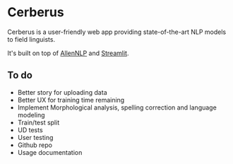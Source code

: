 # Cerberus

Cerberus is a user-friendly web app providing state-of-the-art NLP models to 
field linguists.

It's built on top of [AllenNLP](https://allennlp.org/) and [Streamlit](https://streamlit.io/).

## To do
- Better story for uploading data
- Better UX for training time remaining
- Implement Morphological analysis, spelling correction and language modeling
- Train/test split
- UD tests
- User testing
- Github repo
- Usage documentation
